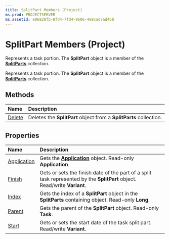 ```yaml
---
title: SplitPart Members (Project)
ms.prod: PROJECTSERVER
ms.assetid: e96820fb-8fd4-7fd4-9606-4e8cad7ad468
---
```



# SplitPart Members (Project)
Represents a task portion. The  **SplitPart** object is a member of the **[SplitParts](splitparts-object-project.md)** collection.

Represents a task portion. The  **SplitPart** object is a member of the **[SplitParts](splitparts-object-project.md)** collection.


## Methods



|**Name**|**Description**|
|:-----|:-----|
|[Delete](splitpart-delete-method-project.md)|Deletes the  **SplitPart** object from a **SplitParts** collection.|

## Properties



|**Name**|**Description**|
|:-----|:-----|
|[Application](splitpart-application-property-project.md)|Gets the  **[Application](application-object-project.md)** object. Read-only **Application**.|
|[Finish](splitpart-finish-property-project.md)|Gets or sets the finish date of the part of a split task represented by the  **SplitPart** object. Read/write **Variant**.|
|[Index](splitpart-index-property-project.md)|Gets the index of a  **SplitPart** object in the **SplitParts** containing object. Read-only **Long**.|
|[Parent](splitpart-parent-property-project.md)|Gets the parent of the  **SplitPart** object. Read-only **Task**.|
|[Start](splitpart-start-property-project.md)|Gets or sets the start date of the task split part. Read/write  **Variant**.|

